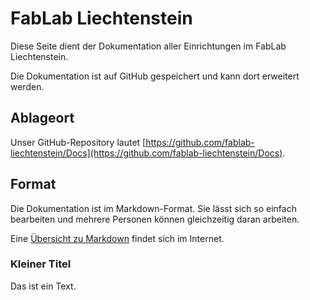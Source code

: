 # FabLab Liechtenstein
Diese Seite dient der Dokumentation aller Einrichtungen im FabLab Liechtenstein.

Die Dokumentation ist auf GitHub gespeichert und kann dort erweitert werden.


## Ablageort
Unser GitHub-Repository lautet [https://github.com/fablab-liechtenstein/Docs](https://github.com/fablab-liechtenstein/Docs).


## Format
Die Dokumentation ist im Markdown-Format. Sie lässt sich so einfach bearbeiten und mehrere Personen können gleichzeitig daran arbeiten.

Eine [Übersicht zu Markdown](https://github.com/adam-p/markdown-here/wiki/Markdown-Cheatsheet) findet sich im Internet.

### Kleiner Titel
Das ist ein Text.
